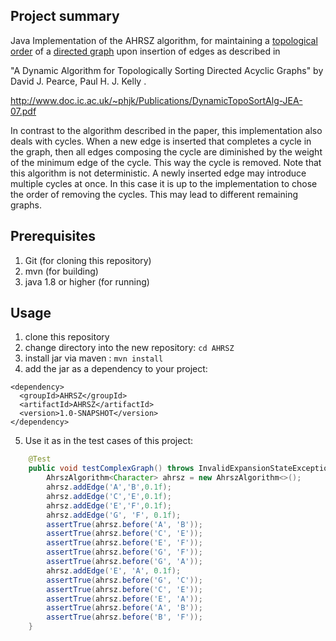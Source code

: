 Project summary
---------------

Java Implementation of the AHRSZ algorithm, for maintaining a [topological order](http://en.wikipedia.org/wiki/Topological_sorting) of a [directed graph](http://en.wikipedia.org/wiki/Directed_graph) upon
insertion of edges as described in

"A Dynamic Algorithm for Topologically Sorting Directed Acyclic Graphs" by David J. Pearce, Paul H. J. Kelly .

http://www.doc.ic.ac.uk/~phjk/Publications/DynamicTopoSortAlg-JEA-07.pdf

In contrast to the algorithm described in the paper, this implementation also
deals with cycles. When a new edge is inserted that completes a cycle in the
graph, then all edges composing the cycle are diminished by the weight of the
minimum edge of the cycle. This way the cycle is removed. Note that this
algorithm is not deterministic. A newly inserted edge may introduce multiple
cycles at once. In this case it is up to the implementation to chose the order
of removing the cycles. This may lead to different remaining graphs.

Prerequisites
-------------
1. Git (for cloning this repository)
2. mvn (for building)
3. java 1.8 or higher (for running)

Usage
-----

1. clone this repository 
2. change directory into the new repository: ```cd AHRSZ```
3. install jar via maven : ``mvn install``
4. add the jar as a dependency to your project:
```maven
<dependency>
  <groupId>AHRSZ</groupId>
  <artifactId>AHRSZ</artifactId>
  <version>1.0-SNAPSHOT</version>
</dependency>
```
5. Use it as in the test cases of this project:
```java
    @Test
    public void testComplexGraph() throws InvalidExpansionStateException, InvalidAhrszStateException {
        AhrszAlgorithm<Character> ahrsz = new AhrszAlgorithm<>();
        ahrsz.addEdge('A','B',0.1f);
        ahrsz.addEdge('C','E',0.1f);
        ahrsz.addEdge('E','F',0.1f);
        ahrsz.addEdge('G', 'F', 0.1f);
        assertTrue(ahrsz.before('A', 'B'));
        assertTrue(ahrsz.before('C', 'E'));
        assertTrue(ahrsz.before('E', 'F'));
        assertTrue(ahrsz.before('G', 'F'));
        assertTrue(ahrsz.before('G', 'A'));
        ahrsz.addEdge('E', 'A', 0.1f);
        assertTrue(ahrsz.before('G', 'C'));
        assertTrue(ahrsz.before('C', 'E'));
        assertTrue(ahrsz.before('E', 'A'));
        assertTrue(ahrsz.before('A', 'B'));
        assertTrue(ahrsz.before('B', 'F'));
    }
```
